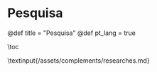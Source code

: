 # Pesquisa

@def title = "Pesquisa"
@def pt_lang = true

\toc

\textinput{/assets/complements/researches.md}
